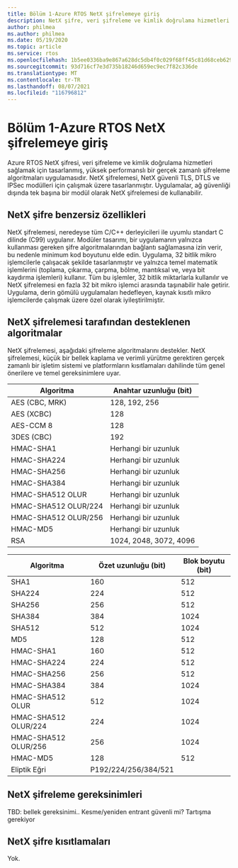 ```yaml
---
title: Bölüm 1-Azure RTOS NetX şifrelemeye giriş
description: NetX şifre, veri şifreleme ve kimlik doğrulama hizmetleri sağlamak için tasarlanan, yüksek performanslı bir gerçek zamanlı şifreleme algoritmaları uygulamasıdır.
author: philmea
ms.author: philmea
ms.date: 05/19/2020
ms.topic: article
ms.service: rtos
ms.openlocfilehash: 1b5ee0336ba9e867a628dc5db4f0c029f68ff45c81d68ceb6299e3469d5e2b49
ms.sourcegitcommit: 93d716cf7e3d735b18246d659ec9ec7f82c336de
ms.translationtype: MT
ms.contentlocale: tr-TR
ms.lasthandoff: 08/07/2021
ms.locfileid: "116796812"
---
```

# <a name="chapter-1---introduction-to-azure-rtos-netx-crypto"></a>Bölüm 1-Azure RTOS NetX şifrelemeye giriş

Azure RTOS NetX şifresi, veri şifreleme ve kimlik doğrulama hizmetleri sağlamak için tasarlanmış, yüksek performanslı bir gerçek zamanlı şifreleme algoritmaları uygulamasıdır. NetX şifrelemesi, NetX güvenli TLS, DTLS ve IPSec modülleri için çalışmak üzere tasarlanmıştır. Uygulamalar, ağ güvenliği dışında tek başına bir modül olarak NetX şifrelemesi de kullanabilir.

## <a name="netx-crypto-unique-features"></a>NetX şifre benzersiz özellikleri

NetX şifrelemesi, neredeyse tüm C/C++ derleyicileri ile uyumlu standart C dilinde (C99) uygulanır. Modüler tasarımı, bir uygulamanın yalnızca kullanması gereken şifre algoritmalarından bağlantı sağlamasına izin verir, bu nedenle minimum kod boyutunu elde edin. Uygulama, 32 bitlik mikro işlemcilerle çalışacak şekilde tasarlanmıştır ve yalnızca temel matematik işlemlerini (toplama, çıkarma, çarpma, bölme, mantıksal ve, veya bit kaydırma işlemleri) kullanır. Tüm bu işlemler, 32 bitlik miktarlarla kullanılır ve NetX şifrelemesi en fazla 32 bit mikro işlemci arasında taşınabilir hale getirir. Uygulama, derin gömülü uygulamaları hedefleyen, kaynak kısıtlı mikro işlemcilerde çalışmak üzere özel olarak iyileştirilmiştir.

## <a name="algorithms-supported-by-netx-crypto"></a>NetX şifrelemesi tarafından desteklenen algoritmalar

NetX şifrelemesi, aşağıdaki şifreleme algoritmalarını destekler. NetX şifrelemesi, küçük bir bellek kaplama ve verimli yürütme gerektiren gerçek zamanlı bir işletim sistemi ve platformların kısıtlamaları dahilinde tüm genel önerilere ve temel gereksinimlere uyar.

| Algoritma       | Anahtar uzunluğu (bit)      |
| --------------- | ---------------------- |
| AES (CBC, MRK)   | 128, 192, 256          |
| AES (XCBC)       | 128                    |
| AES-CCM 8       | 128                    |
| 3DES (CBC)       | 192                    |
| HMAC-SHA1       | Herhangi bir uzunluk             |
| HMAC-SHA224     | Herhangi bir uzunluk             |
| HMAC-SHA256     | Herhangi bir uzunluk             |
| HMAC-SHA384     | Herhangi bir uzunluk             |
| HMAC-SHA512 OLUR     | Herhangi bir uzunluk             |
| HMAC-SHA512 OLUR/224 | Herhangi bir uzunluk             |
| HMAC-SHA512 OLUR/256 | Herhangi bir uzunluk             |
| HMAC-MD5        | Herhangi bir uzunluk             |
| RSA             | 1024, 2048, 3072, 4096 |

| Algoritma       | Özet uzunluğu (bit) | Blok boyutu (bit) |
| --------------- | -------------------- | ----------------- |
| SHA1            | 160                  | 512               |
| SHA224          | 224                  | 512               |
| SHA256          | 256                  | 512               |
| SHA384          | 384                  | 1024              |
| SHA512          | 512                  | 1024              |
| MD5             | 128                  | 512               |
| HMAC-SHA1       | 160                  | 512               |
| HMAC-SHA224     | 224                  | 512               |
| HMAC-SHA256     | 256                  | 512               |
| HMAC-SHA384     | 384                  | 1024              |
| HMAC-SHA512 OLUR     | 512                  | 1024              |
| HMAC-SHA512 OLUR/224 | 224                  | 1024              |
| HMAC-SHA512 OLUR/256 | 256                  | 1024              |
| HMAC-MD5        | 128                  | 512               |
| Eliptik Eğri  | P192/224/256/384/521 |                   |

## <a name="netx-crypto-requirements"></a>NetX şifreleme gereksinimleri

TBD: bellek gereksinimi.. Kesme/yeniden entrant güvenli mi? Tartışma gerekiyor

## <a name="netx-crypto-constraints"></a>NetX şifre kısıtlamaları

Yok.
